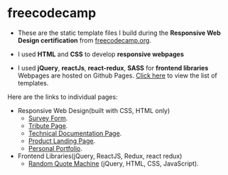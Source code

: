 # freecodecamp

- These are the static template files I build during the **Responsive Web Design certification** from [freecodecamp.org](https://www.freecodecamp.org/learn/2022/responsive-web-design/).

- I used **HTML** and **CSS** to develop **responsive webpages** 
- I used **jQuery**, **reactJs**, **react-redux**, **SASS** for  **frontend libraries**
Webpages are hosted on Github Pages. 
[Click here](https://theunhackable.github.io/freecodecamp/index.html) to view the list of templates. 


Here are the links to individual pages:
- Responsive Web Design(built with CSS, HTML only)
    - <a href="https://theunhackable.github.io/freecodecamp/freecodecamp%20form/index.html" target="__blank">Survey Form</a>.
    - <a href="https://theunhackable.github.io/freecodecamp/tribute%20page/index.html" target="__blank">Tribute Page</a>.
    - <a href="https://theunhackable.github.io/freecodecamp/technical%20documentation/index.html" target="__blank">Technical Documentation Page</a>.
    - <a href="https://theunhackable.github.io/freecodecamp/product%20landing%20page/index.html" target="__blank">Product Landing Page</a>.
    - <a href="https://theunhackable.github.io/freecodecamp/personal%20portfolio/index.html" target="__blank">Personal Portfolio</a>.
- Frontend Libraries(jQuery, ReactJS, Redux, react redux)
    - <a href="https://theunhackable.github.io/freecodecamp/frontend-libraries/random-quote-machine/index.html" target="__blank">Random Quote Machine</a> (jQuery, HTML, CSS, JavaScript). 

